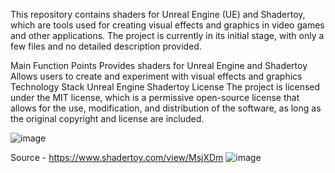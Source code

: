This repository contains shaders for Unreal Engine (UE) and Shadertoy, which are tools used for creating visual effects and graphics in video games and other applications. The project is currently in its initial stage, with only a few files and no detailed description provided.

Main Function Points
Provides shaders for Unreal Engine and Shadertoy
Allows users to create and experiment with visual effects and graphics
Technology Stack
Unreal Engine
Shadertoy
License
The project is licensed under the MIT license, which is a permissive open-source license that allows for the use, modification, and distribution of the software, as long as the original copyright and license are included.

![image](https://github.com/user-attachments/assets/6cfd0735-3d66-42ca-853c-073522da8fad)


Source - https://www.shadertoy.com/view/MsjXDm
![image](https://github.com/user-attachments/assets/986346fa-79a4-4f9e-b8af-d4dfd0178678)
